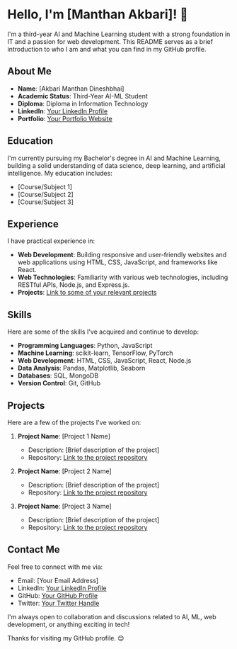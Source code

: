 # Hello, I'm [Manthan Akbari]! 👋

I'm a third-year AI and Machine Learning student with a strong foundation in IT and a passion for web development. This README serves as a brief introduction to who I am and what you can find in my GitHub profile.

## About Me

- **Name**: [Akbari Manthan Dineshbhai]
- **Academic Status**: Third-Year AI-ML Student
- **Diploma**: Diploma in Information Technology
- **LinkedIn**: [Your LinkedIn Profile](www.linkedin.com/in/manthan-akbari-825995236)
- **Portfolio**: [Your Portfolio Website](https://www.your-portfolio-website.com/)

## Education

I'm currently pursuing my Bachelor's degree in AI and Machine Learning, building a solid understanding of data science, deep learning, and artificial intelligence. My education includes:

- [Course/Subject 1]
- [Course/Subject 2]
- [Course/Subject 3]

## Experience

I have practical experience in:

- **Web Development**: Building responsive and user-friendly websites and web applications using HTML, CSS, JavaScript, and frameworks like React.
- **Web Technologies**: Familiarity with various web technologies, including RESTful APIs, Node.js, and Express.js.
- **Projects**: [Link to some of your relevant projects](https://github.com/yourusername/your-project)

## Skills

Here are some of the skills I've acquired and continue to develop:

- **Programming Languages**: Python, JavaScript
- **Machine Learning**: scikit-learn, TensorFlow, PyTorch
- **Web Development**: HTML, CSS, JavaScript, React, Node.js
- **Data Analysis**: Pandas, Matplotlib, Seaborn
- **Databases**: SQL, MongoDB
- **Version Control**: Git, GitHub

## Projects

Here are a few of the projects I've worked on:

1. **Project Name**: [Project 1 Name]
   - Description: [Brief description of the project]
   - Repository: [Link to the project repository](https://github.com/yourusername/project1)

2. **Project Name**: [Project 2 Name]
   - Description: [Brief description of the project]
   - Repository: [Link to the project repository](https://github.com/yourusername/project2)

3. **Project Name**: [Project 3 Name]
   - Description: [Brief description of the project]
   - Repository: [Link to the project repository](https://github.com/yourusername/project3)

## Contact Me

Feel free to connect with me via:

- Email: [Your Email Address]
- LinkedIn: [Your LinkedIn Profile](https://www.linkedin.com/in/your-profile/)
- GitHub: [Your GitHub Profile](https://github.com/yourusername)
- Twitter: [Your Twitter Handle](https://twitter.com/your-handle)

I'm always open to collaboration and discussions related to AI, ML, web development, or anything exciting in tech!

Thanks for visiting my GitHub profile. 😊
